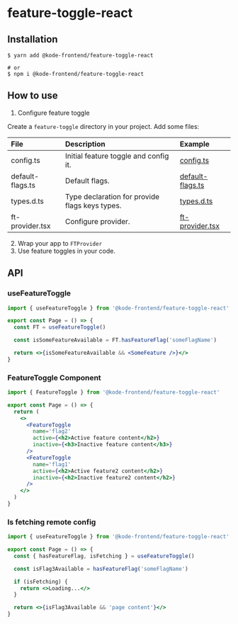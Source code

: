 # feature-toggle-react

## Installation

```
$ yarn add @kode-frontend/feature-toggle-react

# or
$ npm i @kode-frontend/feature-toggle-react

```

## How to use

1. Configure feature toggle

Create a `feature-toggle` directory in your project.
Add some files:

| File             | Description                                    | Example                                                          |
| :--------------- | :--------------------------------------------- | :--------------------------------------------------------------- |
| config.ts        | Initial feature toggle and config it.          | [config.ts](example/src/feature-toggle/config.ts)                |
| default-flags.ts | Default flags.                                 | [default-flags.ts ](example/src/feature-toggle/default-flags.ts) |
| types.d.ts       | Type declaration for provide flags keys types. | [types.d.ts ](example/src/feature-toggle/types.d.ts)             |
| ft-provider.tsx  | Configure provider.                            | [ft-provider.tsx](example/src/feature-toggle/ft-provider.tsx)    |

2. Wrap your app to `FTProvider`
3. Use feature toggles in your code.

## API

### useFeatureToggle

```jsx
import { useFeatureToggle } from '@kode-frontend/feature-toggle-react'

export const Page = () => {
  const FT = useFeatureToggle()

  const isSomeFeatureAvailable = FT.hasFeatureFlag('someFlagName')

  return <>{isSomeFeatureAvailable && <SomeFeature />}</>
}
```

### FeatureToggle Component

```jsx
import { FeatureToggle } from '@kode-frontend/feature-toggle-react'

export const Page = () => {
  return (
    <>
      <FeatureToggle
        name='flag2'
        active={<h2>Active feature content</h2>}
        inactive={<h3>Inactive feature content</h3>}
      />
      <FeatureToggle
        name='flag1'
        active={<h2>Active feature2 content</h2>}
        inactive={<h2>Inactive feature2 content</h2>}
      />
    </>
  )
}
```

### Is fetching remote config

```jsx
import { useFeatureToggle } from '@kode-frontend/feature-toggle-react'

export const Page = () => {
  const { hasFeatureFlag, isFetching } = useFeatureToggle()

  const isFlag3Available = hasFeatureFlag('someFlagName')

  if (isFetching) {
    return <>Loading...</>
  }

  return <>{isFlag3Available && 'page content'}</>
}
```
